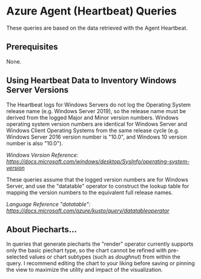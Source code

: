 # Azure Agent (Heartbeat) Queries

These queries are based on the data retrieved with the Agent Heartbeat.

## Prerequisites

None.

## Using Heartbeat Data to Inventory Windows Server Versions

The Heartbeat logs for Windows Servers do not log the Operating System release name (e.g. Windows Server 2019), so the release name must be derived from the logged Major and Minor version numbers. Windows operating system version numbers are identical for Windows Server and Windows Client Operating Systems from the same release cycle (e.g.  Windows Server 2016 version number is "10.0", and Windows 10 version number is also "10.0").

*Windows Version Reference: <https://docs.microsoft.com/windows/desktop/SysInfo/operating-system-version>*

These queries assume that the logged version numbers are for Windows Server, and use the "datatable" operator to construct the lookup table for mapping the version numbers to the equivalent full release names.

*Language Reference "datatable": <https://docs.microsoft.com/azure/kusto/query/datatableoperator>*

## About Piecharts...

In queries that generate piecharts the "render" operator currently supports only the basic piechart type, so the chart cannot be refined with pre-selected values or chart subtypes (such as *doughnut*) from within the query. I recommend editing the chart to your liking before saving or pinning the view to maximize the utility and impact of the visualization.
